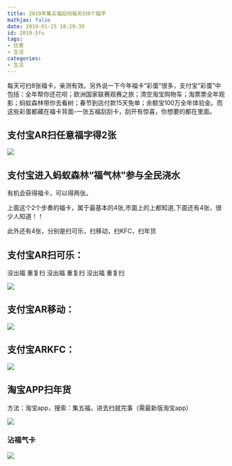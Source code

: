 ```yaml
---
title: 2019年集五福如何每天扫8个福字
mathjax: false
date: 2019-01-25 18:29:39
id: 2019-5fu
tags:
- 优惠
- 生活
categories:
- 生活
---
```


每天可扫8张福卡，亲测有效。另外说一下今年福卡“彩蛋”很多，支付宝“彩蛋”中包括：全年帮你还花呗；欧洲国家联赛观赛之旅；清空淘宝购物车；淘票票全年观影；蚂蚁森林带你去看树；春节到店付款15天免单；余额宝100万全年体验金。而这些彩蛋都藏在福卡背面-一张五福刮刮卡，刮开有惊喜，你想要的都在里面。

<!---more--->

## 支付宝AR扫任意福字得2张

![](https://zymin-1255632454.cos.ap-shanghai.myqcloud.com/0newblog/3b3009d97cf547178ab3826d24f2f9c9.jpg)

## 支付宝进入蚂蚁森林“福气林”参与全民浇水

有机会获得福卡，可以得两张。

上面这个2个步奏的福卡，属于最基本的4张,市面上的上都知道,下面还有4张，很少人知道！！

此外还有4张，分别是扫可乐，扫移动，扫KFC，扫年货

## 支付宝AR扫可乐：

没出福 重复扫 没出福 重复扫 没出福 重复扫

![](https://zymin-1255632454.cos.ap-shanghai.myqcloud.com/0newblog/9ae461c359784e539799f4bbc68826b3.jpg)

## 支付宝AR移动：

![](https://zymin-1255632454.cos.ap-shanghai.myqcloud.com/0newblog/c0cabd7711c94c708846437d691a40a0.jpg)

## 支付宝ARKFC：

![](https://zymin-1255632454.cos.ap-shanghai.myqcloud.com/0newblog/39b098b174134cda9f95daf07c33f081.jpg)

## 淘宝APP扫年货

方法：淘宝app，搜索：集五福，进去扫就完事（需最新版淘宝app）

![](https://zymin-1255632454.cos.ap-shanghai.myqcloud.com/0newblog/1548412563474.png)



### 沾福气卡

![](https://zymin-1255632454.cos.ap-shanghai.myqcloud.com/0newblog/1548662893024.png)